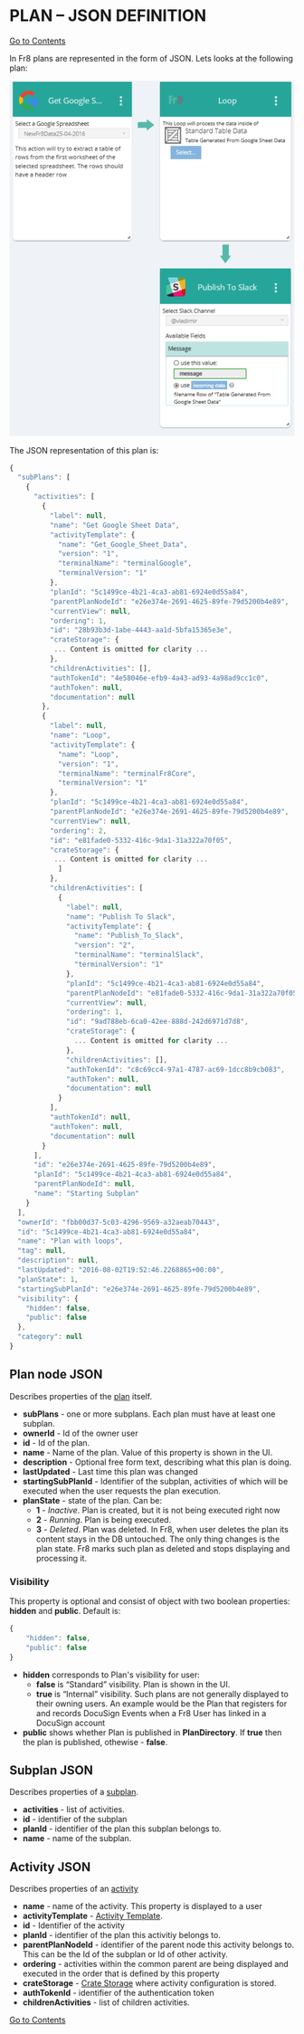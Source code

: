 # PLAN – JSON DEFINITION
[Go to Contents](/Docs/Home.md)  

In Fr8 plans are represented in the form of JSON. Lets looks at the following plan:

![plan with loop](/Docs/img/PlanExecution-PlanWithLoop.png)


The JSON representation of this plan is:
```javascript
{
  "subPlans": [
    {
      "activities": [
        {
          "label": null,
          "name": "Get Google Sheet Data",
          "activityTemplate": {
            "name": "Get_Google_Sheet_Data",
            "version": "1",
            "terminalName": "terminalGoogle",
            "terminalVersion": "1"
          },
          "planId": "5c1499ce-4b21-4ca3-ab81-6924e0d55a84",
          "parentPlanNodeId": "e26e374e-2691-4625-89fe-79d5200b4e89",
          "currentView": null,
          "ordering": 1,
          "id": "28b93b3d-1abe-4443-aa1d-5bfa15365e3e",
          "crateStorage": {
           ... Content is omitted for clarity ...
          },
          "childrenActivities": [],
          "authTokenId": "4e58046e-efb9-4a43-ad93-4a98ad9cc1c0",
          "authToken": null,
          "documentation": null
        },
        {
          "label": null,
          "name": "Loop",
          "activityTemplate": {
            "name": "Loop",
            "version": "1",
            "terminalName": "terminalFr8Core",
            "terminalVersion": "1"
          },
          "planId": "5c1499ce-4b21-4ca3-ab81-6924e0d55a84",
          "parentPlanNodeId": "e26e374e-2691-4625-89fe-79d5200b4e89",
          "currentView": null,
          "ordering": 2,
          "id": "e81fade0-5332-416c-9da1-31a322a70f05",
          "crateStorage": {
           ... Content is omitted for clarity ...
            ]
          },
          "childrenActivities": [
            {
              "label": null,
              "name": "Publish To Slack",
              "activityTemplate": {
                "name": "Publish_To_Slack",
                "version": "2",
                "terminalName": "terminalSlack",
                "terminalVersion": "1"
              },
              "planId": "5c1499ce-4b21-4ca3-ab81-6924e0d55a84",
              "parentPlanNodeId": "e81fade0-5332-416c-9da1-31a322a70f05",
              "currentView": null,
              "ordering": 1,
              "id": "9ad788eb-6ca0-42ee-888d-242d6971d7d8",
              "crateStorage": {
                ... Content is omitted for clarity ...
              },
              "childrenActivities": [],
              "authTokenId": "c8c69cc4-97a1-4787-ac69-1dcc8b9cb083",
              "authToken": null,
              "documentation": null
            }
          ],
          "authTokenId": null,
          "authToken": null,
          "documentation": null
        }
      ],
      "id": "e26e374e-2691-4625-89fe-79d5200b4e89",
      "planId": "5c1499ce-4b21-4ca3-ab81-6924e0d55a84",
      "parentPlanNodeId": null,
      "name": "Starting Subplan"
    }
  ],
  "ownerId": "fbb00d37-5c03-4296-9569-a32aeab70443",
  "id": "5c1499ce-4b21-4ca3-ab81-6924e0d55a84",
  "name": "Plan with loops",
  "tag": null,
  "description": null,
  "lastUpdated": "2016-08-02T19:52:46.2268865+00:00",
  "planState": 1,
  "startingSubPlanId": "e26e374e-2691-4625-89fe-79d5200b4e89",
  "visibility": {
    "hidden": false,
    "public": false
  },
  "category": null
}
```

## Plan node JSON
Describes properties of the [plan](/Docs/ForDevelopers/Objects/Plans/Plans.md) itself.  
* **subPlans** - one or more subplans. Each plan must have at least one subplan.
* **ownerId** - Id of the owner user
* **id** - Id of the plan.
* **name** - Name of the plan. Value of this property is shown in the UI.
* **description** - Optional free form text, describing what this plan is doing.
* **lastUpdated** - Last time this plan was changed
* **startingSubPlanId** - Identifier of the subplan, activities of which will be executed when the user requests the plan execution.
* **planState** - state of the plan. Can be:   
	* **1** - *Inactive*. Plan is created, but it is not being executed right now
    * **2** - *Running*. Plan is being executed.
    * **3** - *Deleted*. Plan was deleted. In Fr8, when user deletes the plan its content stays in the DB untouched. The only thing changes is the plan state. Fr8 marks such plan as deleted and stops displaying and processing it. 

### Visibility

This property is optional and consist of object with two boolean properties: **hidden** and **public**. Default is: 
```javascript
{
	"hidden": false, 
	"public": false
} 
```

* **hidden** corresponds to Plan's visibility for user: 
   * **false** is “Standard” visibility. Plan is shown in the UI.
   * **true** is  “Internal” visibility. Such plans are not generally displayed to their owning users. An example would be the Plan that registers for and records DocuSign Events when a Fr8 User has linked in a DocuSign account
* **public** shows whether Plan is published in **PlanDirectory**. If **true** then the plan is published, othewise - **false**.  

## Subplan JSON
Describes properties of a [subplan](/Docs/ForDevelopers/Objects/Plans/Subplans.md).  
* **activities** - list of activities. 
* **id** - identifier of the subplan
* **planId** - identifier of the plan this subplan belongs to.
* **name** - name of the subplan.

## Activity JSON
Describes properties of an [activity](/Docs/ForDevelopers/Objects/Activities.md)  
* **name** - name of the activity. This property is displayed to a user
* **activityTemplate** - [Activity Template](/Docs/ForDevelopers/Objects/ActivityTemplates.md).
* **id** - Identifier of the activity
* **planId** - identifier of the plan this activitiy  belongs to. 
* **parentPlanNodeId** - identifier of the parent node this activity belongs to. This can be the Id of the subplan or Id of other activity.
* **ordering** - activities within the common parent are being displayed and executed in the order that is defined by this property
* **crateStorage** - [Crate Storage](/Docs/ForDevelopers/Objects/DataTransfer/CrateStorageDTO.md) where activity configuration is stored.
* **authTokenId** - identifier of the authentication token
* **childrenActivities** - list of children activities. 

[Go to Contents](/Docs/Home.md)  
